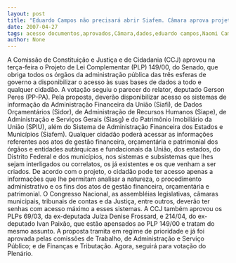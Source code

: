 ```yaml
---
layout: post
title: "Eduardo Campos não precisará abrir Siafem. Câmara aprova projeto que dá acesso a dados da gestão pública"
date: 2007-04-27
tags: acesso documentos,aprovados,Câmara,dados,eduardo campos,Naomi Campbell,projeto
author: None
---
```

A Comissão de Constituição e Justiça e de Cidadania (CCJ) aprovou na terça-feira o Projeto de Lei Complementar (PLP) 149/00, do Senado, que obriga todos os órgãos da administração pública das três esferas de governo a disponibilizar o acesso às suas bases de dados a todo e qualquer cidadão. A votação seguiu o parecer do relator, deputado Gerson Peres (PP-PA).
Pela proposta, deverão disponibilizar acesso os sistemas de informação da Administração Financeira da União (Siafi), de Dados Orçamentários (Sidor), de Administração de Recursos Humanos (Siape), de Administração e Serviços Gerais (Siasg) e do Patrimônio Imobiliário da União (SPIU), além do Sistema de Administração Financeira dos Estados e Municípios (Siafem). 
Qualquer cidadão poderá acessar as informações referentes aos atos de gestão financeira, orçamentária e patrimonial dos órgãos e entidades autárquicas e fundacionais da União, dos estados, do Distrito Federal e dos municípios, nos sistemas e subsistemas que lhes sejam interligados ou correlatos, os já existentes e os que venham a ser criados.
De acordo com o projeto, o cidadão pode ter acesso apenas a informações que lhe permitam analisar a natureza, o procedimento administrativo e os fins dos atos de gestão financeira, orçamentária e patrimonial. O Congresso Nacional, as assembléias legislativas, câmaras municipais, tribunais de contas e da Justiça, entre outros, deverão ter senhas com acesso máximo a esses sistemas.
A CCJ também aprovou os PLPs 69/03, da ex-deputada Juíza Denise Frossard, e 214/04, do ex-deputado Ivan Paixão, que estão apensados ao PLP 149/00 e tratam do mesmo assunto. A proposta tramita em regime de prioridade e já foi aprovada pelas comissões de Trabalho, de Administração e Serviço Público; e de Finanças e Tributação. Agora, seguirá para votação do Plenário. 